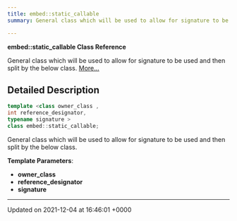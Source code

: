 ```yaml
---
title: embed::static_callable
summary: General class which will be used to allow for signature to be used and then split by the below class.  

---
```


**embed::static_callable Class Reference**

General class which will be used to allow for signature to be used and then split by the below class.  [More...](#detailed-description)

## Detailed Description

```cpp
template <class owner_class ,
int reference_designator,
typename signature >
class embed::static_callable;
```

General class which will be used to allow for signature to be used and then split by the below class. 

**Template Parameters**: 

  * **owner_class** 
  * **reference_designator** 
  * **signature** 

-------------------------------

Updated on 2021-12-04 at 16:46:01 +0000